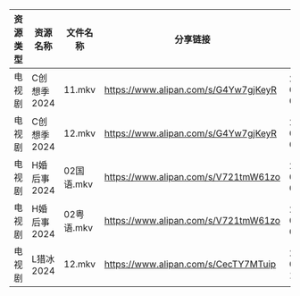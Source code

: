 | 资源类型 | 资源名称     | 文件名称     | 分享链接                                 | 更新时间                |
| ---- | -------- | -------- | ------------------------------------ | ------------------- |
| 电视剧  | C创想季2024 | 11.mkv   | https://www.alipan.com/s/G4Yw7gjKeyR | 2024-02-28 00:05:04 |
| 电视剧  | C创想季2024 | 12.mkv   | https://www.alipan.com/s/G4Yw7gjKeyR | 2024-02-28 00:05:04 |
| 电视剧  | H婚后事2024 | 02国语.mkv | https://www.alipan.com/s/V721tmW61zo | 2024-02-28 00:05:18 |
| 电视剧  | H婚后事2024 | 02粤语.mkv | https://www.alipan.com/s/V721tmW61zo | 2024-02-28 00:05:18 |
| 电视剧  | L猎冰2024  | 12.mkv   | https://www.alipan.com/s/CecTY7MTuip | 2024-02-28 13:40:05 |
